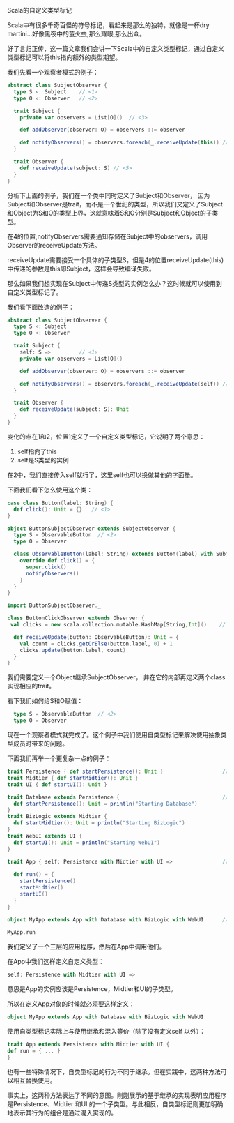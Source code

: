 Scala的自定义类型标记

Scala中有很多千奇百怪的符号标记，看起来是那么的独特，就像是一杯dry martini...好像黑夜中的萤火虫,那么耀眼,那么出众。

好了言归正传，这一篇文章我们会讲一下Scala中的自定义类型标记，通过自定义类型标记可以将this指向额外的类型期望。

我们先看一个观察者模式的例子：

~~~scala
abstract class SubjectObserver {                                     
  type S <: Subject    // <1>                                              
  type O <: Observer   // <2>

  trait Subject {                                                    
    private var observers = List[O]()  // <3>

    def addObserver(observer: O) = observers ::= observer

    def notifyObservers() = observers.foreach(_.receiveUpdate(this)) // <4>
  }

  trait Observer {                                                   
    def receiveUpdate(subject: S) // <5>
  }
}
~~~

分析下上面的例子，我们在一个类中同时定义了Subject和Observer， 因为Subject和Observer是trait，而不是一个世纪的类型，所以我们又定义了Subject和Object为S和O的类型上界，这就意味着S和O分别是Subject和Object的子类型。

在4的位置,notifyObservers需要通知存储在Subject中的observers，调用Observer的receiveUpdate方法。

receiveUpdate需要接受一个具体的子类型S，但是4的位置receiveUpdate(this)中传递的参数是this即Subject，这样会导致编译失败。

那么如果我们想实现在Subject中传递S类型的实例怎么办？这时候就可以使用到自定义类型标记了。

我们看下面改造的例子：

~~~scala
abstract class SubjectObserver {
  type S <: Subject
  type O <: Observer

  trait Subject {
    self: S =>         // <1>                                              
    private var observers = List[O]()

    def addObserver(observer: O) = observers ::= observer

    def notifyObservers() = observers.foreach(_.receiveUpdate(self)) // <2>
  }

  trait Observer {
    def receiveUpdate(subject: S): Unit
  }
}
~~~

变化的点在1和2，位置1定义了一个自定义类型标记，它说明了两个意思：

1. self指向了this
2. self是S类型的实例

在2中，我们直接传入self就行了，这里self也可以换做其他的字面量。

下面我们看下怎么使用这个类：

~~~scala
case class Button(label: String) {                                  
  def click(): Unit = {}   // <1>
}

object ButtonSubjectObserver extends SubjectObserver {               
  type S = ObservableButton  // <2>
  type O = Observer

  class ObservableButton(label: String) extends Button(label) with Subject {
    override def click() = {
      super.click()
      notifyObservers()
    }
  }
}

import ButtonSubjectObserver._

class ButtonClickObserver extends Observer {                 
 val clicks = new scala.collection.mutable.HashMap[String,Int]()    // <3>

  def receiveUpdate(button: ObservableButton): Unit = {
    val count = clicks.getOrElse(button.label, 0) + 1
    clicks.update(button.label, count)
  }
}
~~~

我们需要定义一个Object继承SubjectObserver， 并在它的内部再定义两个class实现相应的trait。

看下我们如何给S和O赋值：

~~~scala
  type S = ObservableButton  // <2>
  type O = Observer
~~~

现在一个观察者模式就完成了。这个例子中我们使用自类型标记来解决使用抽象类型成员时带来的问题。

下面我们再举一个更复杂一点的例子：

~~~scala
trait Persistence { def startPersistence(): Unit }                   // <1>
trait Midtier { def startMidtier(): Unit }
trait UI { def startUI(): Unit }

trait Database extends Persistence {                                 // <2>
  def startPersistence(): Unit = println("Starting Database")  
}
trait BizLogic extends Midtier {
  def startMidtier(): Unit = println("Starting BizLogic")  
}
trait WebUI extends UI {
  def startUI(): Unit = println("Starting WebUI")  
}

trait App { self: Persistence with Midtier with UI =>                // <3>
  
  def run() = {
    startPersistence()
    startMidtier()
    startUI()
  }
}

object MyApp extends App with Database with BizLogic with WebUI      // <4>
                                                                     
MyApp.run  
~~~

我们定义了一个三层的应用程序，然后在App中调用他们。

在App中我们这样定义自定义类型：

~~~scala
self: Persistence with Midtier with UI => 
~~~

意思是App的实例应该是Persistence，Midtier和UI的子类型。

所以在定义App对象的时候就必须要这样定义：

~~~scala
object MyApp extends App with Database with BizLogic with WebUI  
~~~

使用自类型标记实际上与使用继承和混入等价（除了没有定义self 以外）：

~~~scala
trait App extends Persistence with Midtier with UI {
def run = { ... }
}
~~~

也有一些特殊情况下，自类型标记的行为不同于继承。但在实践中，这两种方法可以相互替换使用。

事实上，这两种方法表达了不同的意图。刚刚展示的基于继承的实现表明应用程序是Persistence、Midtier 和UI 的一个子类型。与此相反，自类型标记则更加明确地表示其行为的组合是通过混入实现的。














